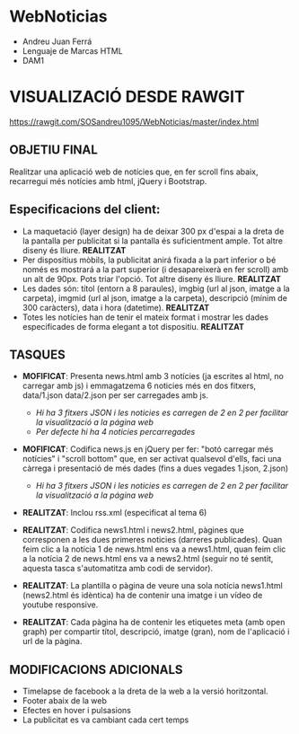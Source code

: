 # WebNoticias

* Andreu Juan Ferrá
* Lenguaje de Marcas HTML
* DAM1

VISUALIZACIÓ DESDE RAWGIT
==========================

https://rawgit.com/SOSandreu1095/WebNoticias/master/index.html


OBJETIU FINAL
--------------
Realitzar una aplicació web de notícies que, en fer scroll fins abaix, recarregui més notícies amb html, jQuery i Bootstrap.


Especificacions del client:
-------------------------

* La maquetació (layer design) ha de deixar 300 px d'espai a la dreta de la pantalla per publicitat si la pantalla és suficientment ample. Tot altre diseny és lliure. **REALITZAT** 
* Per dispositius mòbils, la publicitat anirá fixada a la part inferior o bé només es mostrará a la part superior (i desapareixerà en fer scroll) amb un alt de 90px. Pots triar l'opció. Tot altre diseny és lliure. **REALITZAT**
* Les dades són: títol (entorn a 8 paraules), imgbig (url al json, imatge a la carpeta), imgmid (url al json, imatge a la carpeta), descripció (mínim de 300 caràcters), data i hora (datetime). **REALITZAT**
* Totes les notícies han de tenir el mateix format i mostrar les dades especificades de forma elegant a tot dispositiu. **REALITZAT**



TASQUES
-------

* **MOFIFICAT**: Presenta news.html amb 3 notícies (ja escrites al html, no carregar amb js) i emmagatzema 6 noticies més en dos fitxers, data/1.json data/2.json per ser carregades amb js.

  * _Hi ha 3 fitxers JSON i les noticies es carregen de 2 en 2 per facilitar la visualització a la página web_
  * _Per defecte hi ha 4 noticies percarregades_

* **MOFIFICAT**: Codifica news.js en jQuery per fer: "botó carregar més notícies" i "scroll bottom" que, en ser activat qualsevol d'ells, faci una càrrega i presentació de més dades (fins a dues vegades 1.json, 2.json)
   * _Hi ha 3 fitxers JSON i les noticies es carregen de 2 en 2 per facilitar la visualització a la página web_

* **REALITZAT**: Inclou rss.xml (especificat al tema 6)

* **REALITZAT**: Codifica news1.html i news2.html, pàgines que corresponen a les dues primeres noticies (darreres publicades). Quan feim clic a la notícia 1 de news.html ens va a news1.html, quan feim clic a la notícia 2 de news.html ens va a news2.html (seguir no té sentit, aquesta tasca s'automatitza amb codi de servidor).

* **REALITZAT**: La plantilla o pàgina de veure una sola notícia news1.html (news2.html és idèntica) ha de contenir una imatge i un vídeo de youtube responsive.

* **REALITZAT**: Cada pàgina ha de contenir les etiquetes meta (amb open graph) per compartir títol, descripció, imatge (gran), nom de l'aplicació i url de la pàgina.

MODIFICACIONS ADICIONALS
-------------------------
* Timelapse de facebook a la dreta de la web a la versió horitzontal.
* Footer abaix de la web
* Efectes en hover i pulsasions
* La publicitat es va cambiant cada cert temps

